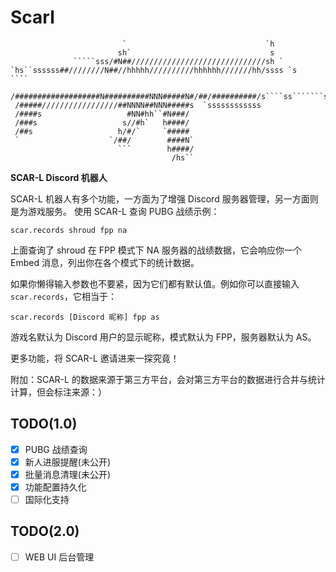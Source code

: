 # Scarl

                             `                               `h                    
                            sh`                               s                    
                  `````sss/#N##//////////////////////////////sh `                  
    `hs``ssssss##////////N##//hhhhh//////////hhhhhh///////hh/ssss `s       ````    
     /###################N##########NNN#####N#/##/##########/s````ss```````ssss`   
     /#####/////////////////##NNNN##NNN#####s  `ssssssssssss                       
     /####s                   #NN#hh``#N###/                                       
     /###s                   s//#h`   h####/                                       
     /##s                   h/#/`     `#####                                       
     `                    `/##/        ####N`                                      
                            ```        h####/                                      
                                        /hs``

**SCAR-L Discord 机器人**

SCAR-L 机器人有多个功能，一方面为了增强 Discord 服务器管理，另一方面则是为游戏服务。
使用 SCAR-L 查询 PUBG 战绩示例：

```
scar.records shroud fpp na
```

上面查询了 shroud 在 FPP 模式下 NA 服务器的战绩数据，它会响应你一个 Embed 消息，列出你在各个模式下的统计数据。

如果你懒得输入参数也不要紧，因为它们都有默认值。例如你可以直接输入 `scar.records`，它相当于：


```
scar.records [Discord 昵称] fpp as
```

游戏名默认为 Discord 用户的显示昵称，模式默认为 FPP，服务器默认为 AS。

更多功能，将 SCAR-L 邀请进来一探究竟！

附加：SCAR-L 的数据来源于第三方平台，会对第三方平台的数据进行合并与统计计算，但会标注来源：）

## TODO(1.0)

* [x] PUBG 战绩查询
* [x] 新人进服提醒(未公开)
* [x] 批量消息清理(未公开)
* [x] 功能配置持久化
* [ ] 国际化支持

## TODO(2.0)
* [ ] WEB UI 后台管理
